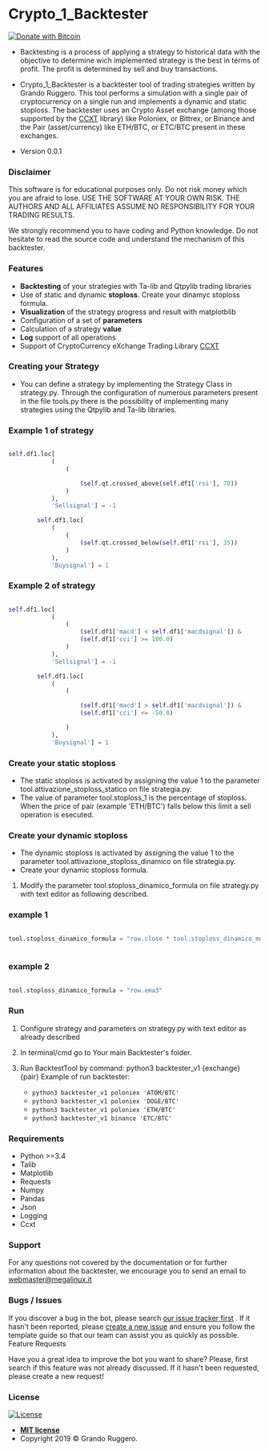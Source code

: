 # Crypto_1_Backtester #

[![Donate with Bitcoin](https://en.cryptobadges.io/badge/small/3EJZiSmqRkoZ48ae2pYbKupMYQqoQvxdxe)](https://en.cryptobadges.io/donate/3EJZiSmqRkoZ48ae2pYbKupMYQqoQvxdxe)

* Backtesting is a process of applying a strategy to historical data with the objective to determine wich implemented strategy is the best in terms of profit. The profit is determined by sell and buy transactions. 

* Crypto_1_Backtester is a backtester tool of trading strategies written by Grando Ruggero. This tool performs a simulation with a single pair of cryptocurrency on a single run and implements a dynamic and static stoploss. The backtester uses an Crypto Asset exchange (among those supported by the [CCXT](https://github.com/ccxt/ccxt) library) like Poloniex, or Bittrex, or Binance and the Pair (asset/currency) like ETH/BTC, or ETC/BTC  present in these exchanges.
* Version 0.0.1

### Disclaimer ###

This software is for educational purposes only. Do not risk money which you are afraid to lose. USE THE SOFTWARE AT YOUR OWN RISK. THE AUTHORS AND ALL AFFILIATES ASSUME NO RESPONSIBILITY FOR YOUR TRADING RESULTS.

We strongly recommend you to have coding and Python knowledge. Do not hesitate to read the source code and understand the mechanism of this backtester.

### Features ###

* **Backtesting** of your strategies with Ta-lib and Qtpylib trading libraries
* Use of static and dynamic **stoploss**. Create your dinamyc stoploss formula.
* **Visualization** of the strategy progress and result with matplotblib
* Configuration of a set of **parameters**
* Calculation of a strategy **value**
* **Log** support of all operations
* Support of CryptoCurrency eXchange Trading Library [CCXT](https://github.com/ccxt/ccxt)

### Creating your Strategy ###

* You can define a strategy by implementing the Strategy Class in strategy.py. Through the configuration of numerous parameters present in the file tools.py there is the possibility of implementing many strategies using the Qtpylib and Ta-lib libraries.
 
### Example 1 of strategy ###

```python

self.df1.loc[
            (            
                (

                    (self.qt.crossed_above(self.df1['rsi'], 70))                    
                )         
            ),
            'Sellsignal'] = -1

        self.df1.loc[
            (
                (  
                    (self.qt.crossed_below(self.df1['rsi'], 35)) 
                ) 
            ),
            'Buysignal'] = 1
```

### Example 2 of strategy ###

```python

self.df1.loc[
            (            
                (
                    (self.df1['macd'] < self.df1['macdsignal']) &
                    (self.df1['cci'] >= 100.0)              
                )         
            ),
            'Sellsignal'] = -1

        self.df1.loc[
            (
                (  

                    (self.df1['macd'] > self.df1['macdsignal']) &
                    (self.df1['cci'] <= -50.0)

                ) 
            ),
            'Buysignal'] = 1
```

### Create your static stoploss ###

* The static stoploss is activated by assigning the value 1 to the parameter tool.attivazione_stoploss_statico on file strategia.py.
* The value of parameter tool.stoploss_1 is the percentage of stoploss. When the price of pair (example 'ETH/BTC') falls below this limit a sell operation is esecuted. 

### Create your dynamic stoploss ###

* The dynamic stoploss is activated by assigning the value 1 to the parameter tool.attivazione_stoploss_dinamico on file strategia.py.
* Create your dynamic stoploss formula.
1. Modify the parameter tool.stoploss_dinamico_formula on file strategy.py with text editor as following described.

### example 1 ###

```python

tool.stoploss_dinamico_formula = "row.close * tool.stoploss_dinamico_moltiplicatore" 
        
```

### example 2 ###      

```python  

tool.stoploss_dinamico_formula = "row.ema3"

```

### Run ###

1. Configure strategy and parameters on strategy.py with text editor as already described
2. In terminal/cmd go to Your main Backtester's folder.
3. Run BacktestTool by command: python3 backtester_v1 {exchange} {pair}
    Example of run backtester:

    * `python3 backtester_v1 poloniex 'ATOM/BTC'`
    * `python3 backtester_v1 poloniex 'DOGE/BTC'`
    * `python3 backtester_v1 poloniex 'ETH/BTC'` 
    * `python3 backtester_v1 binance 'ETC/BTC'` 


### Requirements ###

* Python >=3.4
* Talib
* Matplotlib
* Requests
* Numpy
* Pandas
* Json
* Logging
* Ccxt

### Support ###

For any questions not covered by the documentation or for further information about the backtester, we encourage you to send an email to webmaster@megalinux.it

### Bugs / Issues ###

If you discover a bug in the bot, please search [our issue tracker first](https://github.com/Megalinux/Crypto_1_Backtester/issues?q=is%3Aissue) . If it hasn't been reported, please [create a new issue](https://github.com/Megalinux/Crypto_1_Backtester/issues/new) and ensure you follow the template guide so that our team can assist you as quickly as possible.
Feature Requests

Have you a great idea to improve the bot you want to share? Please, first search if this feature was not already discussed. If it hasn't been requested, please create a new request!

### License

[![License](http://img.shields.io/:license-mit-blue.svg?style=flat-square)](http://badges.mit-license.org)

- **[MIT license](http://opensource.org/licenses/mit-license.php)**
- Copyright 2019 © Grando Ruggero.